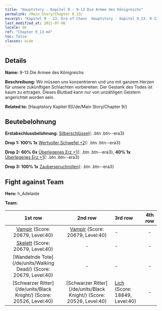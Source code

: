 ```yaml
---
title: "Hauptstory - Kapitel 9 - 9-13 Die Armee des Königreichs"
permalink: /Main Story/Chapter 9_13/
excerpt: "Kapitel 9 - 13. Era of Chaos  Hauptstory - Kapitel 9_13. 9-13 Die Armee des Königreichs"
last_modified_at: 2021-07-06
locale: de
ref: "Chapter 9_13.md"
toc: false
classes: wide
---
```


## Details

 **Name:** 9-13 Die Armee des Königreichs

 **Beschreibung:** Wir müssen uns konzentrieren und uns mit ganzem Herzen für unsere zukünftigen Schlachten vorbereiten. Der Gestank des Todes ist kaum zu ertragen. Dieses Blutbad kann nur von unzähligen Geistern angerichtet worden sein.

 **Related to:** [Hauptstory Kapitel 9](/de/Main Story/Chapter 9/)

## Beutebelohnung

 **Erstabschlussbelohnung:** [Silberschlüssel](/ItemsDE/con_693/){: .btn .btn--era3}

 **Drop 1:** **100% 1x** [Wertvoller Schwefel +2](/ItemsDE/mat_29/){: .btn .btn--era3}

 **Drop 2:** **60% 0x** [Überlegenes Erz +1](/ItemsDE/mat_19/){: .btn .btn--era3}, **40% 1x** [Überlegenes Erz +1](/ItemsDE/mat_19/){: .btn .btn--era3}

 **Drop 3:** **100% 1x** [Zauberspruchrollen](/ItemsDE/con_694/){: .btn .btn--era3}


## Fight against Team
 **Hero:** h_Adelaide

 **Team:**


  | 1st row | 2nd row | 3rd row | 4th row |
  |:----:|:----:|:----|:----:|
  | [Vampir](/de/units/Vampire/) (Score: 20679, Level:40)  | [Vampir](/de/units/Vampire/) (Score: 20679, Level:40)  | - | - |
  | [Skelett](/de/units/Skeleton/) (Score: 20679, Level:40)  | - | - | - |
  | [Wandelnde Tote](/de/units/Walking Dead/) (Score: 20679, Level:40)  | - | - | - |
  | [Schwarzer Ritter](/de/units/Black Knight/) (Score: 20526, Level:40)  | [Schwarzer Ritter](/de/units/Black Knight/) (Score: 20526, Level:40)  | [Lich](/de/units/Lich/) (Score: 18849, Level:40)  | - |


